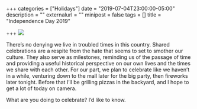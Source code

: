 +++
categories = ["Holidays"]
date = "2019-07-04T23:00:00-05:00"
description = ""
externalurl = ""
minipost = false
tags = []
title = "Independence Day 2019"

+++
![](https://res.cloudinary.com/tobyblog/image/upload/v1562256320/img/09474C58-625F-4B47-88CF-4798FDAEB69B.jpg)

There’s no denying we live in troubled times in this country. Shared celebrations are a respite from the hate that seems to set to smother our culture. They also serve as milestones, reminding us of the passage of time and providing a useful historical perspective on our own lives and the times we share with each other. For our part, we plan to celebrate like we haven’t in a while, venturing down to the mall later for the big party, then fireworks later tonight. Before that I’ll be grilling pizzas in the backyard, and I hope to get a lot of today on camera. 

What are you doing to celebrate? I’d like to know.
<!--more-->
